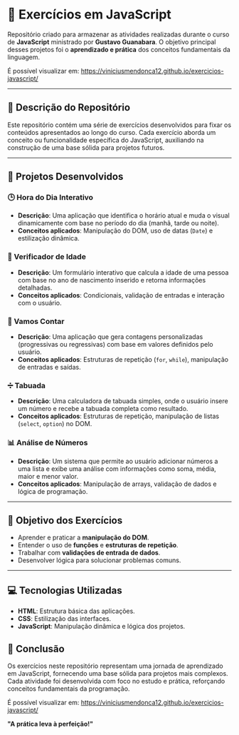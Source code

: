 # 📘 Exercícios em JavaScript

Repositório criado para armazenar as atividades realizadas durante o curso de **JavaScript** ministrado por **Gustavo Guanabara**. O objetivo principal desses projetos foi o **aprendizado e prática** dos conceitos fundamentais da linguagem.

É possível visualizar em: https://viniciusmendonca12.github.io/exercicios-javascript/

---

## 📝 Descrição do Repositório
Este repositório contém uma série de exercícios desenvolvidos para fixar os conteúdos apresentados ao longo do curso. Cada exercício aborda um conceito ou funcionalidade específica do JavaScript, auxiliando na construção de uma base sólida para projetos futuros.

---

## 🌟 Projetos Desenvolvidos
### 🕒 Hora do Dia Interativo
- **Descrição**: Uma aplicação que identifica o horário atual e muda o visual dinamicamente com base no período do dia (manhã, tarde ou noite).  
- **Conceitos aplicados**: Manipulação do DOM, uso de datas (`Date`) e estilização dinâmica.

### 🎂 Verificador de Idade
- **Descrição**: Um formulário interativo que calcula a idade de uma pessoa com base no ano de nascimento inserido e retorna informações detalhadas.  
- **Conceitos aplicados**: Condicionais, validação de entradas e interação com o usuário.

### 🔢 Vamos Contar
- **Descrição**: Uma aplicação que gera contagens personalizadas (progressivas ou regressivas) com base em valores definidos pelo usuário.  
- **Conceitos aplicados**: Estruturas de repetição (`for`, `while`), manipulação de entradas e saídas.

### ➗ Tabuada
- **Descrição**: Uma calculadora de tabuada simples, onde o usuário insere um número e recebe a tabuada completa como resultado.  
- **Conceitos aplicados**: Estruturas de repetição, manipulação de listas (`select`, `option`) no DOM.

### 📊 Análise de Números
- **Descrição**: Um sistema que permite ao usuário adicionar números a uma lista e exibe uma análise com informações como soma, média, maior e menor valor.  
- **Conceitos aplicados**: Manipulação de arrays, validação de dados e lógica de programação.

---

## 📖 Objetivo dos Exercícios
- Aprender e praticar a **manipulação do DOM**.
- Entender o uso de **funções** e **estruturas de repetição**.
- Trabalhar com **validações de entrada de dados**.
- Desenvolver lógica para solucionar problemas comuns.

---

## 💻 Tecnologias Utilizadas
- **HTML**: Estrutura básica das aplicações.
- **CSS**: Estilização das interfaces.
- **JavaScript**: Manipulação dinâmica e lógica dos projetos.


## 🏁 Conclusão
Os exercícios neste repositório representam uma jornada de aprendizado em JavaScript, fornecendo uma base sólida para projetos mais complexos. Cada atividade foi desenvolvida com foco no estudo e prática, reforçando conceitos fundamentais da programação.

É possível visualizar em: https://viniciusmendonca12.github.io/exercicios-javascript/


**"A prática leva à perfeição!"**
